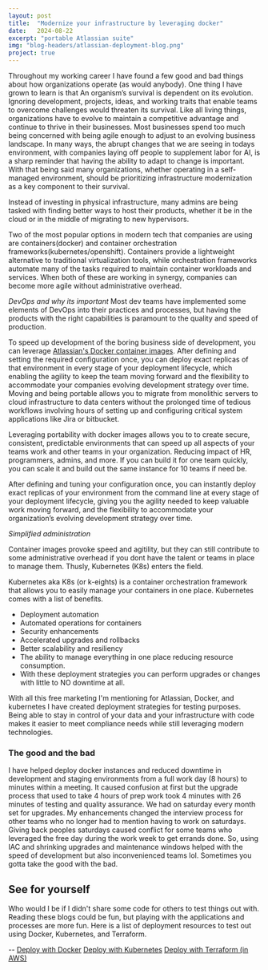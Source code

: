 ```yaml
---
layout: post
title:  "Modernize your infrastructure by leveraging docker"
date:   2024-08-22
excerpt: "portable Atlassian suite"
img: "blog-headers/atlassian-deployment-blog.png"
project: true
---
```


Throughout my working career I have found a few good and bad things about how organizations operate (as would anybody). One thing I have grown to learn is that An organism’s survival is dependent on its evolution. Ignoring development, projects, ideas, and working traits that enable teams to overcome challenges would threaten its survival. Like all living things,  organizations have to evolve to maintain a competitive advantage and continue to thrive in their businesses. Most businesses spend too much being concerned with being agile enough to adjust to an evolving business landscape. In many ways, the abrupt changes that we are seeing in todays environment, with companies laying off people to supplement labor for AI, is a sharp reminder that having the ability to adapt to change is important. With that being said many organizations, whether operating in a self-managed environment, should be prioritizing infrastructure modernization as a key component to their survival.


Instead of investing in physical infrastructure, many admins are being tasked with finding better ways to host their products, whether it be in the cloud or in the middle of migrating to new hypervisors.

Two of the most popular options in modern tech that companies are using are containers(docker) and container orchestration frameworks(kubernetes/openshift). Containers provide a lightweight alternative to traditional virtualization tools, while orchestration frameworks automate many of the tasks required to maintain container workloads and services. When both of these are working in synergy, companies can become more agile without administrative overhead.


*DevOps and why its important*
Most dev teams have implemented some elements of DevOps into their practices and processes, but having the products with the right capabilities is paramount to the quality and speed of production.

To speed up development of the boring business side of development, you can leverage [Atlassian's Docker container images](https://www.atlassian.com/blog/enterprise/why-docker-matters-in-your-enterprise-infrastructure#:~:text=Data%20Center%E2%80%99s%20hardened-,Docker%20container%20images,-.%20After%20defining%20the). After defining and setting the required configuration once, you can deploy exact replicas of that environment in every stage of your deployment lifecycle, which enabling the agility to keep the team moving forward and the flexibility to accommodate your companies evolving development strategy over time. Moving and being portable allows you to migrate from monolithic servers to cloud infrastructure to data centers without the prolonged time of tedious workflows involving hours of setting up and configuring critical system applications like Jira or bitbucket.

Leveraging portability with docker images allows you to  to create secure, consistent, predictable environments that can speed up all aspects of your teams work and other teams in your organization. Reducing impact of HR, programmers, admins, and more. If you can build it for one team quickly, you can scale it and build out the same instance for 10 teams if need be.


 After defining and tuning your configuration once, you can instantly deploy exact replicas of your environment from the command line at every stage of your deployment lifecycle, giving you the agility needed to keep valuable work moving forward, and the flexibility to accommodate your organization’s evolving development strategy over time.

*Simplified administration*

Container images provoke speed and agitility, but they can still contribute to some administrative overhead if you dont have the talent or teams in place to manage them. Thusly, Kubernetes (K8s) enters the field.

Kubernetes aka K8s (or k-eights) is a container orchestration framework that allows you to easily manage your containers in one place. Kubernetes comes with a list of benefits.

* Deployment automation
* Automated operations for containers
* Security enhancements
* Accelerated upgrades and rollbacks
* Better scalability and resiliency
* The ability to manage everything in one place reducing resource consumption.
* With these deployment strategies you can perform upgrades or changes with little to NO downtime at all.

With all this free marketing I'm mentioning for Atlassian, Docker, and kubernetes I have created deployment strategies for testing purposes. Being able to stay in control of your data and your infrastructure with code makes it easier to meet compliance needs while still leveraging modern technologies.


### The good and the bad
I have helped deploy docker instances and reduced downtime in development and staging environments from a full work day (8 hours) to minutes within a meeting. It caused confusion at first but the upgrade process that used to take 4 hours of prep work took 4 minutes with 26 minutes of testing and quality assurance. We had on saturday every month set for upgrades. My enhancements changed the interview process for other teams who no longer had to mention having to work on saturdays. Giving back peoples saturdays caused conflict for some teams who leveraged the free day during the work week to get errands done. So, using IAC and shrinking upgrades and maintenance windows helped with the speed of development but also inconvenienced teams lol. Sometimes you gotta take the good with the bad.

## See for yourself
Who would I be if I didn't share some code for others to test things out with. Reading these blogs could be fun, but playing with the applications and processes are more fun. Here is a list of deployment resources to test out using Docker, Kubernetes, and Terraform.

--
[Deploy with Docker](https://github.com/tedleyem/atlassian/tree/master/docker)
[Deploy with Kubernetes](https://github.com/tedleyem/atlassian/tree/master/kubernetes)
[Deploy with Terraform (in AWS)](https://github.com/tedleyem/atlassian/tree/master/terraform)
